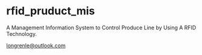 rfid_pruduct_mis
================
A Management Information System to Control Produce Line by Using A RFID Technology.

longrenle@outlook.com